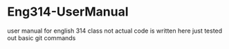 # Eng314-UserManual
user manual for english 314 class not actual code is written here just tested out basic git commands
